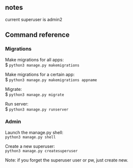 notes
---

current superuser is admin2



## Command reference  
### Migrations   
Make migrations for all apps:  
$ `python3 manage.py makemigrations`

Make migrations for a certain app:  
$ `python3 manage.py makemigrations appname`

Migrate:  
$ `python3 manage.py migrate`

Run server:   
$ `python3 manage.py runserver`

### Admin  
Launch the manage.py shell:  
`python3 manage.py shell`

Create a new superuser:  
`python3 manage.py createsuperuser`

Note: if you forget the superuser user or pw, just create new. 



